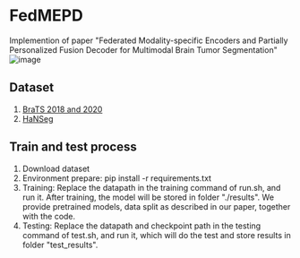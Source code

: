 # FedMEPD

Implemention of paper "Federated Modality-specific Encoders and Partially Personalized Fusion Decoder for Multimodal Brain Tumor Segmentation"
![image](https://github.com/user-attachments/assets/7de88c25-8823-4c07-b774-d164a863fcc5)

## Dataset

1. [BraTS 2018 and 2020](https://drive.google.com/drive/folders/1AwLwGgEBQwesIDTlWpubbwqxxd8brt5A?usp=sharing)
2. [HaNSeg](https://zenodo.org/records/7442914)

## Train and test process
1. Download dataset
2. Environment prepare: pip install -r requirements.txt
3. Training: Replace the datapath in the training command of run.sh, and run it. After training, the model will be stored in folder "./results". We provide pretrained models, data split as described in our paper, together with the code.
4. Testing: Replace the datapath and checkpoint path in the testing command of test.sh, and run it, which will do the test and store results in folder "test_results".

